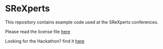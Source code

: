 # SReXperts

This repository contains example code used at the SReXperts conferences.

Please read the license file [here](./LICENSE)

Looking for the Hackathon? find it [here](https://hack.srexperts.net)
